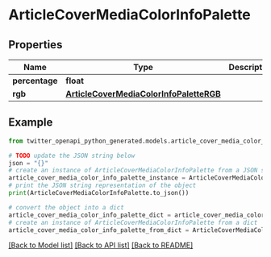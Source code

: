 # ArticleCoverMediaColorInfoPalette


## Properties

Name | Type | Description | Notes
------------ | ------------- | ------------- | -------------
**percentage** | **float** |  | 
**rgb** | [**ArticleCoverMediaColorInfoPaletteRGB**](ArticleCoverMediaColorInfoPaletteRGB.md) |  | 

## Example

```python
from twitter_openapi_python_generated.models.article_cover_media_color_info_palette import ArticleCoverMediaColorInfoPalette

# TODO update the JSON string below
json = "{}"
# create an instance of ArticleCoverMediaColorInfoPalette from a JSON string
article_cover_media_color_info_palette_instance = ArticleCoverMediaColorInfoPalette.from_json(json)
# print the JSON string representation of the object
print(ArticleCoverMediaColorInfoPalette.to_json())

# convert the object into a dict
article_cover_media_color_info_palette_dict = article_cover_media_color_info_palette_instance.to_dict()
# create an instance of ArticleCoverMediaColorInfoPalette from a dict
article_cover_media_color_info_palette_from_dict = ArticleCoverMediaColorInfoPalette.from_dict(article_cover_media_color_info_palette_dict)
```
[[Back to Model list]](../README.md#documentation-for-models) [[Back to API list]](../README.md#documentation-for-api-endpoints) [[Back to README]](../README.md)


